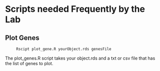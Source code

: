 # Scripts needed Frequently by the Lab


## Plot Genes 


```
     Rscipt plot_gene.R yourObject.rds genesFile 
``` 

The plot_genes.R script takes your object.rds and a txt or csv file that has the list of genes to plot. 
  

